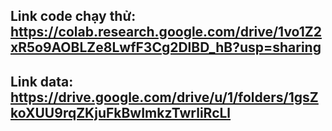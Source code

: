 ## Link code chạy thử: https://colab.research.google.com/drive/1vo1Z2xR5o9AOBLZe8LwfF3Cg2DlBD_hB?usp=sharing
## Link data: https://drive.google.com/drive/u/1/folders/1gsZkoXUU9rqZKjuFkBwImkzTwrliRcLl

